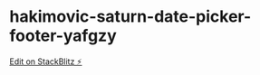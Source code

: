 # hakimovic-saturn-date-picker-footer-yafgzy

[Edit on StackBlitz ⚡️](https://stackblitz.com/edit/hakimovic-saturn-date-picker-footer-yafgzy)
